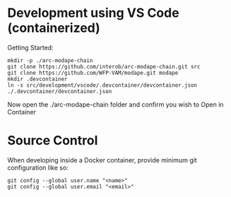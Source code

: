 
# Development using VS Code (containerized)
Getting Started:
```
mkdir -p ./arc-modape-chain
git clone https://github.com/interob/arc-modape-chain.git src
git clone https://github.com/WFP-VAM/modape.git modape
mkdir .devcontainer
ln -s src/development/vscode/.devcontainer/devcontainer.json ./.devcontainer/devcontainer.json
```

Now open the ./arc-modape-chain folder and confirm you wish to Open in Container

# Source Control
When developing inside a Docker container, provide minimum git configuration like so:
```
git config --global user.name "<name>"
git config --global user.email "<email>"
```
